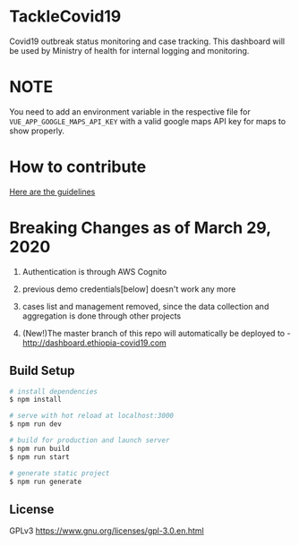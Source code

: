 # TackleCovid19

Covid19 outbreak status monitoring and case tracking.
This dashboard will be used by Ministry of health for internal logging and monitoring.

# NOTE
You need to add an environment variable in the respective file for ```VUE_APP_GOOGLE_MAPS_API_KEY``` with a valid google maps API key for maps to show properly.

# How to contribute

[Here are the guidelines](CONTRIBUTING.md)


# Breaking Changes as of March 29, 2020
1. Authentication is through AWS Cognito

2. previous demo credentials[below]  doesn't work any more

3. cases list and management removed, since the data collection and aggregation is done through other projects

4. (New!)The master branch of this repo will automatically be deployed to - http://dashboard.ethiopia-covid19.com   



## Build Setup

```bash
# install dependencies
$ npm install

# serve with hot reload at localhost:3000
$ npm run dev

# build for production and launch server
$ npm run build
$ npm run start

# generate static project
$ npm run generate
```
## License

GPLv3
https://www.gnu.org/licenses/gpl-3.0.en.html
